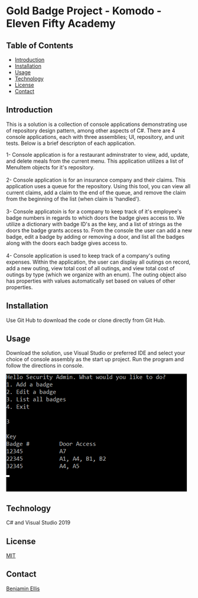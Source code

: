 # Gold Badge Project - Komodo - Eleven Fifty Academy

## Table of Contents
* [Introduction](#Introduction)
* [Installation](#Installation)
* [Usage](#Usage)
* [Technology](#Technology)
* [License](#License)
* [Contact](#Contact)

## Introduction

This is a solution is a collection of console applications demonstrating use of repository design pattern, among other aspects of C#. There are 4 console applications, each with three assemblies; UI, repository, and unit tests. Below is a brief descripton of each application.

1- Console application is for a restaurant adminstrater to view, add, update, and delete meals from the current menu. This application utilizes a list of MenuItem objects for it's repository. <br><br>
2- Console application is for an insurance company and their claims. This application uses a queue for the repository. Using this tool, you can view all current claims, add a claim to the end of the queue, and remove the claim from the beginning of the list (when claim is 'handled'). <br><br>
3- Console applicatoin is for a company to keep track of it's employee's badge numbers in regards to which doors the badge gives access to. We utilize a dictionary with badge ID's as the key, and a list of strings as the doors the badge grants access to. From the console the user can add a new badge, edit a badge by adding or removing a door, and list all the badges along with the doors each badge gives access to. <br><br>
4- Console application is used to keep track of a company's outing expenses. Within the application, the user can display all outings on record, add a new outing, view total cost of all outings, and view total cost of outings by type (which we organize with an enum). The outing object also has properties with values automatically set based on values of other properties.

## Installation

Use Git Hub to download the code or clone directly from Git Hub.

## Usage
Download the solution, use Visual Studio or preferred IDE and select your choice of console assembly as the start up project. Run the program and follow the directions in console.


<img src="https://github.com/BenjaminEllis7711/KomodoProject/blob/master/BadgeDemo.png">

## Technology
C# and Visual Studio 2019

## License
[MIT](https://choosealicense.com/licenses/mit/)

## Contact
[Benjamin Ellis](Benjamin.Ellis7711@gmail.com)

